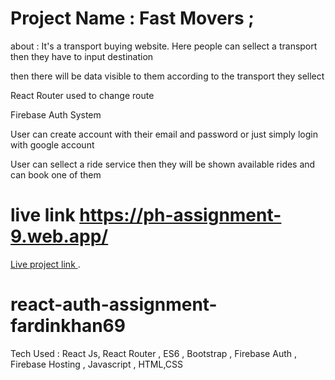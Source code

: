 # Project Name : Fast Movers ;
about : It's a transport buying website. Here people can sellect a transport
then they have to input destination

then there will be data visible to them according to the transport they sellect 

React Router used to change route 

Firebase Auth System 

User can create account with their email and password or just simply login with google account 

User can sellect a ride service then they will be shown available rides and can book one of them 



# live link  https://ph-assignment-9.web.app/

[Live project link ](https://ph-assignment-9.web.app/).

# react-auth-assignment-fardinkhan69


Tech Used : React Js, React Router , ES6 , Bootstrap , Firebase Auth , Firebase Hosting , Javascript , HTML,CSS
